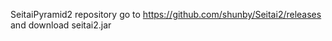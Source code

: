 SeitaiPyramid2 repository
go to https://github.com/shunby/Seitai2/releases and download seitai2.jar


